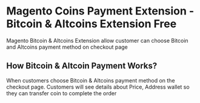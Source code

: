<H1>Magento Coins Payment Extension - Bitcoin & Altcoins Extension Free</h1>
<p>Magento Bitcoin & Altcoins Extension allow customer can choose Bitcoin and Altcoins payment method on checkout page</p>
<h2>How Bitcoin & Altcoin Payment Works?</h2>
<p>When customers choose Bitcoin & Altcoins payment method on the checkout page. Customers will see details about Price, Address wallet so they can transfer coin to complete the order</p>

